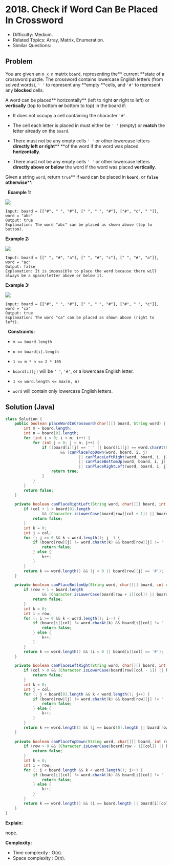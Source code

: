# 2018. Check if Word Can Be Placed In Crossword

- Difficulty: Medium.
- Related Topics: Array, Matrix, Enumeration.
- Similar Questions: .

## Problem

You are given an ```m x n``` matrix ```board```, representing the** current **state of a crossword puzzle. The crossword contains lowercase English letters (from solved words), ```' '``` to represent any **empty **cells, and ```'#'``` to represent any **blocked** cells.

A word can be placed** horizontally** (left to right **or** right to left) or **vertically** (top to bottom **or** bottom to top) in the board if:


	
- It does not occupy a cell containing the character ```'#'```.
	
- The cell each letter is placed in must either be ```' '``` (empty) or **match** the letter already on the ```board```.
	
- There must not be any empty cells ```' '``` or other lowercase letters **directly left or right**** **of the word if the word was placed **horizontally**.
	
- There must not be any empty cells ```' '``` or other lowercase letters **directly above or below** the word if the word was placed **vertically**.


Given a string ```word```, return ```true```** if **```word```** can be placed in **```board```**, or **```false```** **otherwise****.

 
**Example 1:**

![](https://assets.leetcode.com/uploads/2021/10/04/crossword-ex1-1.png)

```
Input: board = [["#", " ", "#"], [" ", " ", "#"], ["#", "c", " "]], word = "abc"
Output: true
Explanation: The word "abc" can be placed as shown above (top to bottom).
```

**Example 2:**

![](https://assets.leetcode.com/uploads/2021/10/04/crossword-ex2-1.png)

```
Input: board = [[" ", "#", "a"], [" ", "#", "c"], [" ", "#", "a"]], word = "ac"
Output: false
Explanation: It is impossible to place the word because there will always be a space/letter above or below it.
```

**Example 3:**

![](https://assets.leetcode.com/uploads/2021/10/04/crossword-ex3-1.png)

```
Input: board = [["#", " ", "#"], [" ", " ", "#"], ["#", " ", "c"]], word = "ca"
Output: true
Explanation: The word "ca" can be placed as shown above (right to left). 
```

 
**Constraints:**


	
- ```m == board.length```
	
- ```n == board[i].length```
	
- ```1 <= m * n <= 2 * 105```
	
- ```board[i][j]``` will be ```' '```, ```'#'```, or a lowercase English letter.
	
- ```1 <= word.length <= max(m, n)```
	
- ```word``` will contain only lowercase English letters.



## Solution (Java)

```java
class Solution {
    public boolean placeWordInCrossword(char[][] board, String word) {
        int m = board.length;
        int n = board[0].length;
        for (int i = 0; i < m; i++) {
            for (int j = 0; j < n; j++) {
                if ((board[i][j] == ' ' || board[i][j] == word.charAt(0))
                        && (canPlaceTopDown(word, board, i, j)
                                || canPlaceLeftRight(word, board, i, j)
                                || canPlaceBottomUp(word, board, i, j)
                                || canPlaceRightLeft(word, board, i, j))) {
                    return true;
                }
            }
        }
        return false;
    }

    private boolean canPlaceRightLeft(String word, char[][] board, int row, int col) {
        if (col + 1 < board[0].length
                && (Character.isLowerCase(board[row][col + 1]) || board[row][col + 1] == ' ')) {
            return false;
        }
        int k = 0;
        int j = col;
        for (; j >= 0 && k < word.length(); j--) {
            if (board[row][j] != word.charAt(k) && board[row][j] != ' ') {
                return false;
            } else {
                k++;
            }
        }
        return k == word.length() && (j < 0 || board[row][j] == '#');
    }

    private boolean canPlaceBottomUp(String word, char[][] board, int row, int col) {
        if (row + 1 < board.length
                && (Character.isLowerCase(board[row + 1][col]) || board[row + 1][col] == ' ')) {
            return false;
        }
        int k = 0;
        int i = row;
        for (; i >= 0 && k < word.length(); i--) {
            if (board[i][col] != word.charAt(k) && board[i][col] != ' ') {
                return false;
            } else {
                k++;
            }
        }
        return k == word.length() && (i < 0 || board[i][col] == '#');
    }

    private boolean canPlaceLeftRight(String word, char[][] board, int row, int col) {
        if (col > 0 && (Character.isLowerCase(board[row][col - 1]) || board[row][col - 1] == ' ')) {
            return false;
        }
        int k = 0;
        int j = col;
        for (; j < board[0].length && k < word.length(); j++) {
            if (board[row][j] != word.charAt(k) && board[row][j] != ' ') {
                return false;
            } else {
                k++;
            }
        }
        return k == word.length() && (j == board[0].length || board[row][j] == '#');
    }

    private boolean canPlaceTopDown(String word, char[][] board, int row, int col) {
        if (row > 0 && (Character.isLowerCase(board[row - 1][col]) || board[row - 1][col] == ' ')) {
            return false;
        }
        int k = 0;
        int i = row;
        for (; i < board.length && k < word.length(); i++) {
            if (board[i][col] != word.charAt(k) && board[i][col] != ' ') {
                return false;
            } else {
                k++;
            }
        }
        return k == word.length() && (i == board.length || board[i][col] == '#');
    }
}
```

**Explain:**

nope.

**Complexity:**

* Time complexity : O(n).
* Space complexity : O(n).
